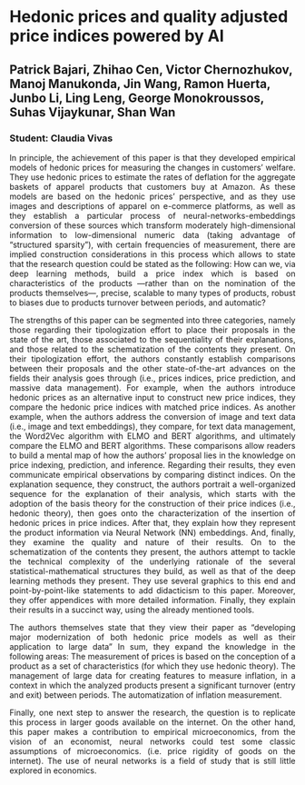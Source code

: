 # Hedonic prices and quality adjusted price indices powered by AI
## Patrick Bajari, Zhihao Cen, Victor Chernozhukov, Manoj Manukonda, Jin Wang, Ramon Huerta, Junbo Li, Ling Leng, George Monokroussos, Suhas Vijaykunar, Shan Wan 
### Student: Claudia Vivas


<p align="justify"> In principle, the achievement of this paper is that they developed empirical models of hedonic prices for measuring the changes in customers’ welfare. They use hedonic prices to estimate the rates of deflation for the aggregate baskets of apparel products that customers buy at Amazon. As these models are based on the hedonic prices’ perspective, and as they use images and descriptions of apparel on e-commerce platforms, as well as they establish a particular process of neural-networks-embeddings conversion of these sources which transform moderately high-dimensional information to low-dimensional numeric data (taking advantage of “structured sparsity”), with certain frequencies of measurement, there are implied construction considerations in this process which allows to state that the research question could be stated as the following: How can we, via deep learning methods, build a price index which is based on characteristics of the products —rather than on the nomination of the products themselves—, precise, scalable to many types of products, robust to biases due to products turnover between periods, and automatic?

<p align="justify"> The strengths of this paper can be segmented into three categories, namely those regarding their tipologization effort to place their proposals in the state of the art, those associated to the sequentiality of their explanations, and those related to the schematization of the contents they present. On their tipologization effort, the authors constantly establish comparisons between their proposals and the other state-of-the-art advances on the fields their analysis goes through (i.e., prices indices, price prediction, and massive data management). For example, when the authors introduce hedonic prices as an alternative input to construct new price indices, they compare the hedonic price indices with matched price indices. As another example, when the authors address the conversion of image and text data (i.e., image and text embeddings), they compare, for text data management, the Word2Vec algorithm with ELMO and BERT algorithms, and ultimately compare the ELMO and BERT algorithms. These comparisons allow readers to build a mental map of how the authors’ proposal lies in the knowledge on price indexing, prediction, and inference. Regarding their results, they even communicate empirical observations by comparing distinct indices. On the explanation sequence, they construct, the authors portrait a well-organized sequence for the explanation of their analysis, which starts with the adoption of the basis theory for the construction of their price indices (i.e., hedonic theory), then goes onto the characterization of the insertion of hedonic prices in price indices. After that, they explain how they represent the product information via Neural Network (NN) embeddings. And, finally, they examine the quality and nature of their results. On to the schematization of the contents they present, the authors attempt to tackle the technical complexity of the underlying rationale of the several statistical-mathematical structures they build, as well as that of the deep learning methods they present. They use several graphics to this end and point-by-point-like statements to add didacticism to this paper. Moreover, they offer appendices with more detailed information. Finally, they explain their results in a succinct way, using the already mentioned tools.

<p align="justify"> The authors themselves state that they view their paper as “developing major modernization of both hedonic price models as well as their application to large data”
In sum, they expand the knowledge in the following areas:
The measurement of prices is based on the conception of a product as a set of characteristics (for which they use hedonic theory).
The management of large data for creating features to measure inflation, in a context in which the analyzed products present a significant turnover (entry and exit) between periods. 
The automatization of inflation measurement. 

<p align="justify"> Finally, one next step to answer the research, the question is to replicate this process in larger goods available on the internet. On the other hand, this paper makes a contribution to empirical microeconomics, from the vision of an economist, neural networks could test some classic assumptions of microeconomics. (i.e. price rigidity of goods on the internet). The use of neural networks is a field of study that is still little explored in economics.

